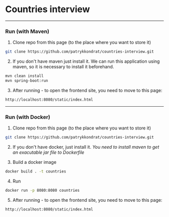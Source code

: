 # Countries interview
___

### Run (with Maven)

1. Clone repo from this page (to the place where you want to store it)
```bash
git clone https://github.com/patrykkondrat/countries-interview.git
```

2. If you don't have maven just install it.
We can run this application using maven, so it is necessary to install it beforehand.

```bash
mvn clean install
mvn spring-boot:run
```

3. After running - to open the frontend site, you need to move to this page:
```
http://localhost:8080/static/index.html
```

___
### Run (with Docker)

1. Clone repo from this page (to the place where you want to store it)
```bash
git clone https://github.com/patrykkondrat/countries-interview.git
```

2. If you don't have docker, just install it.
_You need to install maven to get an exacutable jar file to Dockerfile_

3. Build a docker image
```bash
docker build . -t countries
```
4. Run
```bash
docker run -p 8080:8080 countries
```
5. After running - to open the frontend site, you need to move to this page:
```
http://localhost:8080/static/index.html
```